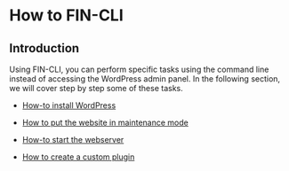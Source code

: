 # How to FIN-CLI

## Introduction

Using FIN-CLI, you can perform specific tasks using the command line instead of accessing the WordPress admin panel. In the following section, we will cover step by step some of these
tasks.

- [How-to install WordPress](https://make.wordpress.org/cli/handbook/how-to-install/)

- [How to put the website in maintenance mode](https://make.wordpress.org/cli/handbook/how-to-maintenance-mode)

- [How-to start the webserver](https://make.wordpress.org/cli/handbook/)

- [How to create a custom plugin](https://make.wordpress.org/cli/handbook/how-to-create-custom-plugins)
